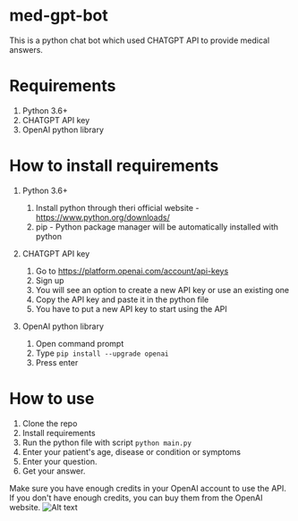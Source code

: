 # med-gpt-bot
This is a python chat bot which used CHATGPT API to provide medical answers.
# Requirements
1. Python 3.6+
2. CHATGPT API key
3. OpenAI python library

# How to install requirements
1. Python 3.6+
    1. Install python through theri official website - https://www.python.org/downloads/
    2. pip - Python package manager will be automatically installed with python

2. CHATGPT API key
    1. Go to https://platform.openai.com/account/api-keys
    2. Sign up
    4. You will see an option to create a new API key or use an existing one
    5. Copy the API key and paste it in the python file
    6. You have to put a new API key to start using the API

3. OpenAI python library
    1. Open command prompt
    2. Type `pip install --upgrade openai`
    3. Press enter

# How to use
1. Clone the repo
2. Install requirements
3. Run the python file with script `python main.py`
4. Enter your patient's age, disease or condition or symptoms
5. Enter your question.
6. Get your answer.


Make sure you have enough credits in your OpenAI account to use the API. If you don't have enough credits, you can buy them from the OpenAI website.
![Alt text](image.png)
